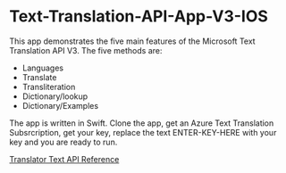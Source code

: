 # Text-Translation-API-App-V3-IOS

This app demonstrates the five main features of the Microsoft Text Translation API V3. The five methods are:
* Languages
* Translate
* Transliteration
* Dictionary/lookup
* Dictionary/Examples

The app is written in Swift. Clone the app, get an Azure Text Translation Subsrcription, get your key, replace the text ENTER-KEY-HERE with your key and you are ready to run.

[Translator Text API Reference](https://docs.microsoft.com/en-us/azure/cognitive-services/translator/)
